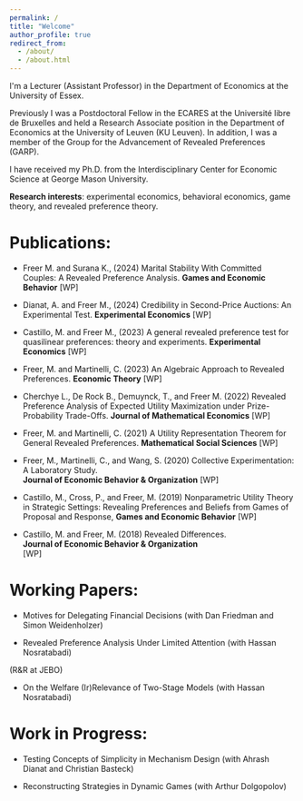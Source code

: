 ```yaml
---
permalink: /
title: "Welcome"
author_profile: true
redirect_from: 
  - /about/
  - /about.html
---
```


I'm a Lecturer (Assistant Professor) in the Department of Economics at the University of Essex.

Previously I was a Postdoctoral Fellow in the ECARES at the Université libre de Bruxelles and held a Research Associate position in the Department of Economics at the University of Leuven (KU Leuven). In addition, I was a member of the Group for the Advancement of Revealed Preferences (GARP). 

I have received my Ph.D. from the Interdisciplinary Center for Economic Science at George Mason University.

**Research interests**: experimental economics, behavioral economics, game theory, and revealed preference theory.



# Publications:

+ Freer M. and Surana K., (2024) Marital Stability With Committed Couples: A Revealed Preference Analysis. **Games and Economic Behavior** [WP]

+ Dianat, A. and Freer M., (2024) Credibility in Second-Price Auctions: An Experimental Test. **Experimental Economics** [WP]

+ Castillo, M. and Freer M., (2023) A general revealed preference test for quasilinear preferences: theory and experiments.
**Experimental Economics** [WP]

+ Freer, M. and Martinelli, C. (2023) An Algebraic Approach to Revealed Preferences. **Economic Theory** [WP]

+ Cherchye L., De Rock B., Demuynck, T., and Freer M. (2022) Revealed Preference Analysis of Expected Utility Maximization under Prize-Probability Trade-Offs. **Journal of Mathematical Economics** [WP]

+ Freer, M. and Martinelli, C. (2021) A Utility Representation Theorem for General Revealed Preferences. **Mathematical Social Sciences** [WP]

+ Freer, M., Martinelli, C., and Wang, S. (2020) Collective Experimentation: A Laboratory Study.  
**Journal of Economic Behavior & Organization**  [WP]

+ Castillo, M., Cross, P., and Freer, M. (2019) Nonparametric Utility Theory in Strategic Settings: Revealing Preferences and Beliefs from Games of Proposal and Response, 
**Games and Economic Behavior** 
[WP]

+ Castillo, M. and Freer, M. (2018) Revealed Differences.  
**Journal of Economic Behavior &  Organization**  
[WP]

# Working Papers:

+ Motives for Delegating Financial Decisions (with Dan Friedman and Simon Weidenholzer)

+ Revealed Preference Analysis Under Limited Attention (with Hassan Nosratabadi)

(R&R at JEBO)

+ On the Welfare (Ir)Relevance of Two-Stage Models (with Hassan Nosratabadi)

# Work in Progress: 

+ Testing Concepts of Simplicity in Mechanism Design (with Ahrash Dianat and Christian Basteck)

+ Reconstructing Strategies in Dynamic Games (with Arthur Dolgopolov)